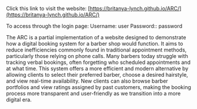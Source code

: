 Click this link to visit the website: [https://britanya-lynch.github.io/ARC/](https://britanya-lynch.github.io/ARC/)

To access through the login page:
Username: user
Password:: password

The ARC is a partial implementation of a website designed to demonstrate how a digital booking system for a barber shop would function. It aims to reduce inefficiencies commonly found in traditional appointment methods, particularly those relying on phone calls. Many barbers today struggle with tracking verbal bookings, often forgetting who scheduled appointments and at what time. This system offers a more efficient and modern alternative by allowing clients to select their preferred barber, choose a desired hairstyle, and view real-time availability. New clients can also browse barber portfolios and view ratings assigned by past customers, making the booking process more transparent and user-friendly as we transition into a more digital era.

